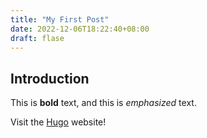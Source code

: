 ```yaml
---
title: "My First Post"
date: 2022-12-06T18:22:40+08:00
draft: flase
---
```


## Introduction

This is **bold** text, and this is *emphasized* text. 

Visit the [Hugo](https://gohugo.io) website!


